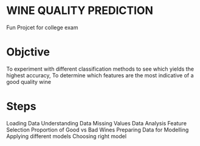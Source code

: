 # WINE QUALITY PREDICTION
Fun Projcet for college exam

# Objctive
To experiment with different classification methods to see which yields the highest accuracy, 
To determine which features are the most indicative of a good quality wine

# Steps
Loading Data
Understanding Data
Missing Values
Data Analysis
Feature Selection
Proportion of Good vs Bad Wines
Preparing Data for Modelling
Applying different models
Choosing right model

